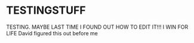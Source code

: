 # TESTINGSTUFF
TESTING. MAYBE LAST TIME
I FOUND OUT HOW TO EDIT IT!!!
I WIN FOR LIFE
David figured this out before me
